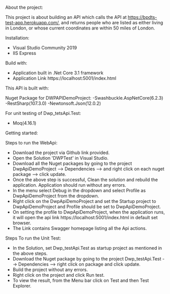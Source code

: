 About the project:

This project is about building an API which calls the API at https://bpdts-test-app.herokuapp.com/, and returns people who are listed as either living in London, 
or whose current coordinates are within 50 miles of London.


Installation:
- Visual Studio Community 2019 
- IIS Express

Build with:

- Application built in .Net Core 3.1 framework
- Application Link https://localhost:5001/index.html

This API is built with: 

Nuget Package for DWPAPIDemoProject: 
-Swashbuckle.AspNetCore(6.2.3)
-RestSharp(107.3.0)
-Newtonsoft.Json(12.0.2)

For unit testing of Dwp_tetsApi.Test:
- Moq(4.16.1)

Getting started:

Steps to run the WebApi:
- Download the project via Github link provided. 
- Open the Solution 'DWPTest' in Visual Studio.
- Download all the Nuget packages by going to the project DwpApiDemoProject --> Dependencies
  --> and right click on each nuget package --> click update.
- Once the above step is successful, Clean the solution and rebuild the application. Application should run 
  without any errors.
- In the menu select Debug in the dropdown and select Profile as DwpApiDemoProject from the dropdown.
- Right click on the DwpApiDemoProject and set the Startup project to DwpApiDemoProject and Profile should be set to DwpApiDemoProject.
- On setting the profile to DwpApiDemoProject,  when the application runs, it will open the api link https://localhost:5001/index.html
  in default set browser.
- The Link contains Swagger homepage listing all the Api actions. 

Steps To run the Unit Test:
- In the Solution, set Dwp_testApi.Test as startup project as mentioned in the above steps.
- Download the Nuget package by going to the project Dwp_testApi.Test --> Dependencies --> right click on package and click update.
- Build the project without any errors.
- Right click on the project and click Run test. 
- To view the result, from the Menu bar click on Test and then Test Explorer.
